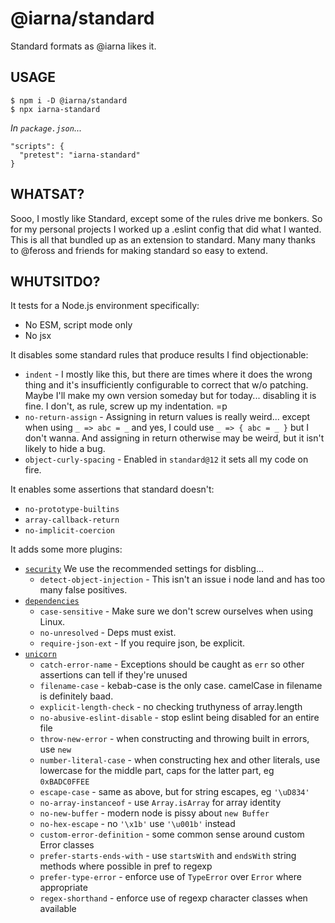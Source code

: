 # @iarna/standard

Standard formats as @iarna likes it.

## USAGE

```console
$ npm i -D @iarna/standard
$ npx iarna-standard
```

_In `package.json`..._

```
"scripts": {
  "pretest": "iarna-standard"
}
```

## WHATSAT?

Sooo, I mostly like Standard, except some of the rules drive me bonkers. So
for my personal projects I worked up a .eslint config that did what I
wanted.  This is all that bundled up as an extension to standard.  Many many
thanks to @feross and friends for making standard so easy to extend.

## WHUTSITDO?

It tests for a Node.js environment specifically:

* No ESM, script mode only
* No jsx

It disables some standard rules that produce results I find objectionable:

* `indent` - I mostly like this, but there are times where it does the wrong thing and it's insufficiently configurable
  to correct that w/o patching. Maybe I'll make my own version someday but for today... disabling it is fine. I don't, as rule,
  screw up my indentation. =p
* `no-return-assign` - Assigning in return values is really weird... except when using `_ => abc = _` and yes, I could use
  `_ => { abc = _ }` but I don't wanna. And assigning in return otherwise may be weird, but it isn't likely to hide a bug.
* `object-curly-spacing` - Enabled in `standard@12` it sets all my code on fire.

It enables some assertions that standard doesn't:

* `no-prototype-builtins`
* `array-callback-return`
* `no-implicit-coercion`

It adds some more plugins:

* [`security`](https://www.npmjs.com/package/eslint-plugin-security)
  We use the recommended settings for disbling...
  * `detect-object-injection` - This isn't an issue i node land
    and has too many false positives.
* [`dependencies`](https://www.npmjs.com/package/eslint-plugin-dependencies)
  * `case-sensitive` -
    Make sure we don't screw ourselves when using Linux.
  * `no-unresolved` -
    Deps must exist.
  * `require-json-ext` -
    If you require json, be explicit.
* [`unicorn`](https://www.npmjs.com/package/eslint-plugin-unicorn)
  * `catch-error-name` - 
    Exceptions should be caught as `err` so other assertions can tell if they're unused
  * `filename-case` - 
    kebab-case is the only case. camelCase in filename is definitely baad.
  * `explicit-length-check` -
    no checking truthyness of array.length
  * `no-abusive-eslint-disable` -
    stop eslint being disabled for an entire file
  * `throw-new-error` -
    when constructing and throwing built in errors, use `new`
  * `number-literal-case` -
    when constructing hex and other literals, use lowercase for the middle part, caps for the latter part, eg `0xBADC0FFEE`
  * `escape-case` -
    same as above, but for string escapes, eg `'\uD834'`
  * `no-array-instanceof` -
    use `Array.isArray` for array identity
  * `no-new-buffer` -
    modern node is pissy about `new Buffer`
  * `no-hex-escape` -
    no `'\x1b'` use `'\u001b'` instead
  * `custom-error-definition` -
    some common sense around custom Error classes
  * `prefer-starts-ends-with` -
    use `startsWith` and `endsWith` string methods where possible in pref to regexp
  * `prefer-type-error` -
    enforce use of `TypeError` over `Error` where appropriate
  * `regex-shorthand` -
    enforce use of regexp character classes when available
